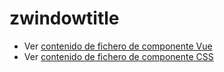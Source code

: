 # zwindowtitle

 - Ver [contenido de fichero de componente Vue](./zwindowtitle.vue)
 - Ver [contenido de fichero de componente CSS](./zwindowtitle.scss)
